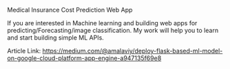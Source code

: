 Medical Insurance Cost Prediction Web App

If you are interested in Machine learning and building web apps for predicting/Forecasting/image classification. My work will help you to learn and start building simple ML APIs.


Article Link:  https://medium.com/@amalaviy/deploy-flask-based-ml-model-on-google-cloud-platform-app-engine-a947135f69e8

